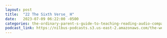 ```yaml
---
layout: post
title:  "22 The Sixth Verse_ H"
date:   2023-07-09 06:22:00 -0500
categories: the-ordinary-parent-s-guide-to-teaching-reading-audio-companion-to-lessons-1-26
podcast_link: https://nilbus-podcasts.s3.us-east-2.amazonaws.com/the-well-trained-mind/The%20Ordinary%20Parent's%20Guide%20to%20Teaching%20Reading,%20audio%20companion%20to%20Lessons%201-26/22%20The%20Sixth%20Verse_%20H.mp3
---
```

